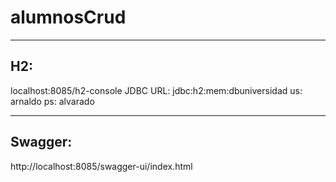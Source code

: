 # alumnosCrud
---------------------------------------------
H2:
-----
localhost:8085/h2-console
JDBC URL: jdbc:h2:mem:dbuniversidad
us: arnaldo
ps: alvarado

--------------------------------------------
Swagger:
--------
http://localhost:8085/swagger-ui/index.html